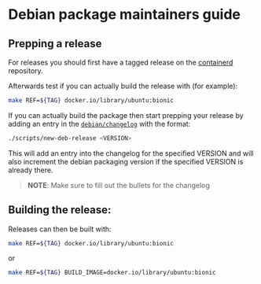 # Debian package maintainers guide

## Prepping a release

For releases you should first have a tagged release on the
[containerd](https://github.com/containerd/containerd/releases)
repository.

Afterwards test if you can actually build the release with (for example):

```bash
make REF=${TAG} docker.io/library/ubuntu:bionic
```

If you can actually build the package then start prepping
your release by adding an entry in the [`debian/changelog`](changelog) with the
format:

```bash
./scripts/new-deb-release <VERSION>
```

This will add an entry into the changelog for the specified VERSION
and will also increment the debian packaging version if the specified
VERSION is already there.

> **NOTE**: Make sure to fill out the bullets for the changelog

## Building the release:

Releases can then be built with:

```bash
make REF=${TAG} docker.io/library/ubuntu:bionic
```

or

```bash
make REF=${TAG} BUILD_IMAGE=docker.io/library/ubuntu:bionic
```

